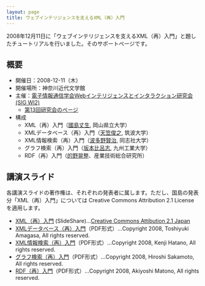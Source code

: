 ```yaml
---
layout: page
title: ウェブインテリジェンスを支えるXML（再）入門
---
```

2008年12月11日に「ウェブインテリジェンスを支えるXML（再）入門」と題したチュートリアルを行いました。そのサポートページです。

## 概要

- 開催日：2008-12-11（木）
- 開催場所：神奈川近代文学館
- 主催：[電子情報通信学会Webインテリジェンスとインタラクション研究会(SIG WI2)](http://www.ieice.org/~wi2/)
    - [第13回研究会のページ](http://www.ieice.org/~wi2/pastitem/past23.html)
- 構成
    - XML（再）入門（[國島丈生](https://researchmap.jp/kunishima), 岡山県立大学）
    - XMLデータベース（再）入門（[天笠俊之](https://researchmap.jp/amagasa), 筑波大学）
    - XML情報検索（再）入門（[波多野賢治](https://researchmap.jp/kenyal), 同志社大学）
    - グラフ検索（再）入門（[坂本比呂志](https://researchmap.jp/hiroshi_sakamoto), 九州工業大学）
    - RDF（再）入門（[的野晃整](https://researchmap.jp/read0120532)、産業技術総合研究所）

## 講演スライド

各講演スライドの著作権は、それぞれの発表者に属します。ただし、国島の発表分「XML（再）入門」については Creative Commons Attribution 2.1 License を適用します。

- <a href="http://www.slideshare.net/kunishi/sig-wi2-xml-tutorial-presentation" data-proofer-ignore>XML（再）入門</a> (SlideShare)…[Creative Commons Attibution 2.1 Japan](http://creativecommons.org/licenses/by/2.1/jp/)
- [XMLデータベース（再）入門](20081211wi2_tut_amagasa.pdf)（PDF形式）…Copyright 2008, Toshiyuki Amagasa, All rights reserved.
- [XML情報検索（再）入門](20081211_wi2_hatano.pdf)（PDF形式）…Copyright 2008, Kenji Hatano, All rights reserved.
- [グラフ検索（再）入門](20081211SIGWI2tutorial_sakamoto.pdf)（PDF形式）…Copyright 2008, Hiroshi Sakamoto, All rights reserved.
- [RDF（再）入門](200812_WI2_RDF_matono.pdf)（PDF形式）…Copyright 2008, Akiyoshi Matono, All rights reserved.
